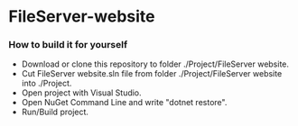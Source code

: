 
<h1>FileServer-website
<h3>How to build it for yourself</h3>
<p><ul>
  <li> Download or clone this repository to folder ./Project/FileServer website.
  <li> Cut FileServer website.sln file from folder ./Project/FileServer website into ./Project.
  <li> Open project with Visual Studio.
  <li> Open NuGet Command Line and write "dotnet restore".
  <li> Run/Build project.
